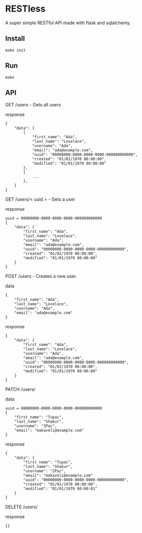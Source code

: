 # RESTless

A super simple RESTful API made with flask and sqlalchemy.

## Install

    make init

## Run

    make

## API

GET     /users - Gets all users

response

    {
        "data": [
            {
                "first_name": "Ada",
                "last_name": "Lovelace",
                "username": "Ada",
                "email": "ada@example.com",
                "uuid": "00000000-0000-0000-0000-000000000000",
                "created": "01/01/1970 00:00:00",
                "modified": "01/01/1970 00:00:00"
            },
            {
                ...
            },
        ]
    }

GET     /users/< uuid > - Gets a user

response

    uuid = 00000000-0000-0000-0000-000000000000
    {
        "data": {
            "first_name": "Ada",
            "last_name": "Lovelace",
            "username": "Ada",
            "email": "ada@example.com",
            "uuid": "00000000-0000-0000-0000-000000000000",
            "created": "01/01/1970 00:00:00",
            "modified": "01/01/1970 00:00:00"
        }
    }

POST    /users - Creates a new user.

data

    {
        "first_name": "Ada",
        "last_name": "Lovelace",
        "username": "Ada",
        "email": "ada@example.com"
    }

response

    {
        "data": {
            "first_name": "Ada",
            "last_name": "Lovelace",
            "username": "Ada",
            "email": "ada@example.com",
            "uuid": "00000000-0000-0000-0000-000000000000",
            "created": "01/01/1970 00:00:00",
            "modified": "01/01/1970 00:00:00"
        }
    }

PATCH /users/<uuid>

data

    uuid = 00000000-0000-0000-0000-000000000000
    {
        "first_name": "Tupac",
        "last_name": "Shakur",
        "username": "2Pac",
        "email": "makaveli@example.com"
    }

response

    {
        "data": {
            "first_name": "Tupac",
            "last_name": "Shakur",
            "username": "2Pac",
            "email": "makaveli@example.com"
            "uuid": "00000000-0000-0000-0000-000000000000",
            "created": "01/01/1970 00:00:00",
            "modified": "01/01/1970 00:00:01"
        }
    }

DELETE /users/<uuid>

response

    {}
